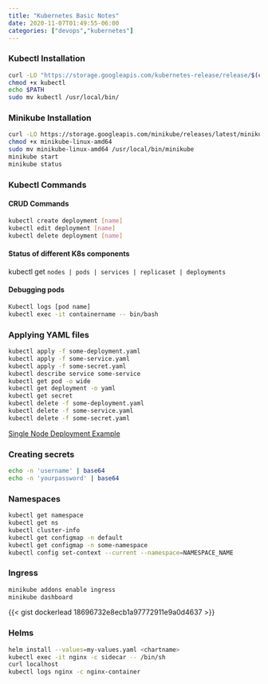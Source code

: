 ```yaml
---
title: "Kubernetes Basic Notes"
date: 2020-11-07T01:49:55-06:00
categories: ["devops","kubernetes"]
---
```

### Kubectl Installation
```bash
curl -LO "https://storage.googleapis.com/kubernetes-release/release/$(curl -s https://storage.googleapis.com/kubernetes-release/release/stable.txt)/bin/linux/amd64/kubectl"
chmod +x kubectl
echo $PATH
sudo mv kubectl /usr/local/bin/
```

### Minikube Installation
```bash
curl -LO https://storage.googleapis.com/minikube/releases/latest/minikube-linux-amd64
chmod +x minikube-linux-amd64
sudo mv minikube-linux-amd64 /usr/local/bin/minikube
minikube start
minikube status
```

### Kubectl Commands

#### CRUD Commands
```bash
kubectl create deployment [name]
kubectl edit deployment [name]
kubectl delete deployment [name]
```

#### Status of different K8s components
kubectl get `nodes | pods | services | replicaset | deployments`

#### Debugging pods
```bash
Kubectl logs [pod name]
kubectl exec -it containername -- bin/bash
```

### Applying YAML files
```bash
kubectl apply -f some-deployment.yaml
kubectl apply -f some-service.yaml
kubectl apply -f some-secret.yaml
kubectl describe service some-service
kubectl get pod -o wide
kubectl get deployment -o yaml
kubectl get secret
kubectl delete -f some-deployment.yaml
kubectl delete -f some-service.yaml
kubectl delete -f some-secret.yaml
```
[Single Node Deployment Example](https://github.com/CrazyOptimist/kubernetes-mongo-express)  

### Creating secrets
```bash
echo -n 'username' | base64
echo -n 'yourpassword' | base64
```

### Namespaces
```bash
kubectl get namespace
kubectl get ns
kubectl cluster-info
kubectl get configmap -n default
kubectl get configmap -n some-namespace
kubectl config set-context --current --namespace=NAMESPACE_NAME
```

### Ingress
```bash
minikube addons enable ingress
minikube dashboard
```

{{< gist dockerlead 18696732e8ecb1a97772911e9a0d4637 >}}

### Helms
```bash
helm install --values=my-values.yaml <chartname>
kubectl exec -it nginx -c sidecar -- /bin/sh
curl localhost
kubectl logs nginx -c nginx-container
```

